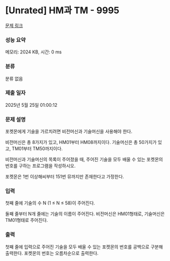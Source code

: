 # [Unrated] HM과 TM - 9995 

[문제 링크](https://www.acmicpc.net/problem/9995) 

### 성능 요약

메모리: 2024 KB, 시간: 0 ms

### 분류

분류 없음

### 제출 일자

2025년 5월 25일 01:00:12

### 문제 설명

<p>포켓몬에게 기술을 가르치려면 비전머신과 기술머신을 사용해야 한다.</p>

<p>비전머신은 총 8가지가 있고, HM01부터 HM08까지이다. 기술머신은 총 50가지가 있고, TM01부터 TM50까지이다.</p>

<p>비전머신과 기술머신의 목록이 주어졌을 때, 주어진 기술을 모두 배울 수 있는 포켓몬의 번호를 구하는 프로그램을 작성하시오.</p>

<p>포켓몬은 1번 이상해씨부터 151번 뮤까지만 존재한다고 가정한다.</p>

### 입력 

 <p>첫째 줄에 기술의 수 N (1 ≤ N ≤ 58)이 주어진다.</p>

<p>둘째 줄부터 N개 줄에는 기술의 이름이 주어진다. 비전머신은 HM01형태로, 기술머신은 TM01형태로 주어진다.</p>

### 출력 

 <p>첫째 줄에 입력으로 주어진 기술을 모두 배울 수 있는 포켓몬의 번호를 공백으로 구분해 출력한다. 포켓몬의 번호는 오름차순으로 출력한다.</p>

